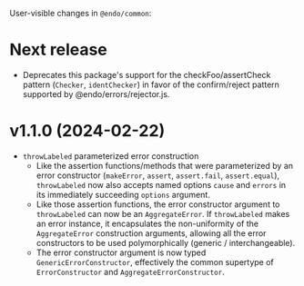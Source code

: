 User-visible changes in `@endo/common`:

# Next release

- Deprecates this package's support for the checkFoo/assertCheck pattern (`Checker`, `identChecker`) in favor of the confirm/reject pattern supported by @endo/errors/rejector.js.

# v1.1.0 (2024-02-22)

- `throwLabeled` parameterized error construction
  - Like the assertion functions/methods that were parameterized by an error
    constructor (`makeError`, `assert`, `assert.fail`, `assert.equal`),
    `throwLabeled` now also accepts named options `cause` and `errors` in its
    immediately succeeding `options` argument.
  - Like those assertion functions, the error constructor argument to
    `throwLabeled` can now be an `AggregateError`.
    If `throwLabeled` makes an error instance, it encapsulates the
    non-uniformity of the `AggregateError` construction arguments, allowing
    all the error constructors to be used polymorphically
    (generic / interchangeable).
  - The error constructor argument is now typed `GenericErrorConstructor`,
    effectively the common supertype of `ErrorConstructor` and
    `AggregateErrorConstructor`.
